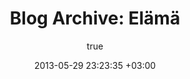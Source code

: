 ---
layout: archive
title: "Blog Archive: Elämä"
status: publish
includeheader: false
published: true
author:
  display_name: Oiva Eskola
  login: oiva
  email: oiva.eskola@gmail.com
  url: ''
author_login: oiva
author_email: oiva.eskola@gmail.com
date: 2013-05-29 23:23:35 +03:00
date_gmt: 2013-05-29 21:23:35 +03:00
tags: []
category: elämä
old_tags: []
comments: []
language: fi
eleventyExcludeFromCollections: true
---